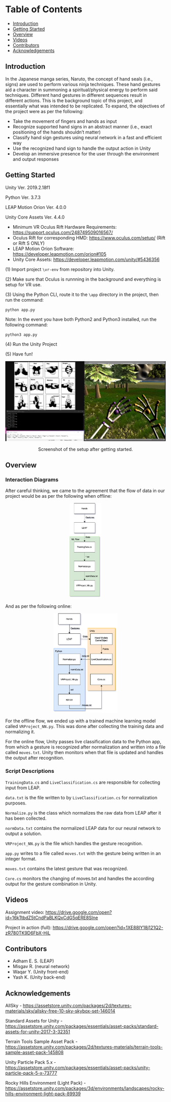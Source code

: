 
# Table of Contents
- [Introduction](#introduction)
- [Getting Started](#getting-started)
- [Overview](#overview)
- [Videos](#videos)
- [Contributors](#contributors)
- [Acknowledgements](#acknowledgements)

## Introduction

In the Japanese manga series, Naruto, the concept of hand seals (i.e., signs) are used to perform various ninja techniques. These hand gestures aid a character in summoning a spiritual/physical energy to perform said techniques. Different hand gestures in different sequences result in different actions. This is the background topic of this project, and essentially what was intended to be replicated. To expand, the objectives of the project were as per the following:

- Take the movement of fingers and hands as input
- Recognize supported hand signs in an abstract manner (i.e., exact positioning of the hands shouldn’t matter)
- Classify hand sign gestures using neural network in a fast and efficient way
- Use the recognized hand sign to handle the output action in Unity
- Develop an immersive presence for the user through the environment and output responses

## Getting Started

Unity Ver. 2019.2.18f1

Python Ver. 3.7.3

LEAP Motion Orion Ver. 4.0.0

Unity Core Assets Ver. 4.4.0

- Minimum VR Oculus Rift Hardware Requirements: https://support.oculus.com/248749509016567/
- Oculus Rift for corresponding HMD: https://www.oculus.com/setup/ (Rift or Rift S ONLY)
- LEAP Motion Orion Software: https://developer.leapmotion.com/orion#105
- Unity Core Assets: https://developer.leapmotion.com/unity/#5436356

(1) Import project `\vr-env` from repository into Unity.

(2) Make sure that Oculus is runnning in the background and everything is setup for VR use.

(3) Using the Python CLI, route it to the `\app` directory in the project, then run the command:

```
python app.py
```

Note: In the event you have both Python2 and Python3 installed, run the following command:

```
python3 app.py
```

(4) Run the Unity Project

(5) Have fun!

<p align="center">
	<img src="./md-assets/setup.png" width="600"></img>
  <p align="center">Screenshot of the setup after getting started.</p>
</p>

## Overview

### Interaction Diagrams

After careful thinking, we came to the agreement that the flow of data in our project would be as per the following when offline:

<p align="center">
	<img src="./md-assets/offline.png" width="100"></img>
</p>

And as per the following online:

<p align="center">
	<img src="./md-assets/online.png" width="200"></img>
</p>

For the offline flow, we ended up with a trained machine learning model called `VRProject_NN.py`. This was done after collecting the training data and normalizing it.

For the online flow, Unity passes live classification data to the Python app, from which a gesture is recognized after normalization and written into a file called `moves.txt`. Unity then monitors when that file is updated and handles the output after recognition.

### Script Descriptions

`TrainingData.cs` and `LiveClassification.cs` are responsible for collecting input from LEAP.

`data.txt` is the file written to by `LiveClassification.cs` for normalization purposes.

`Normalize.py` is the class which normalizes the raw data from LEAP after it has been collected.

`normData.txt` contains the normalized LEAP data for our neural network to output a solution.

`VRProject_NN.py` is the file which handles the gesture recognition.

`app.py` writes to a file called `moves.txt` with the gesture being written in an integer format.

`moves.txt` contains the latest gesture that was recognized.

`Core.cs` monitors the changing of moves.txt and handles the according output for the gesture combination in Unity.

## Videos

Assignment video: https://drive.google.com/open?id=16kTtbdZ5tCndPaBLKQxCdG5qERE8Slne

Project in action (full): https://drive.google.com/open?id=1XE88IY18j121Q2-zR780TK9D6FbX-HiL

## Contributors
- Adham E. S. (LEAP)
- Misgav R. (neural network)
- Waqar Y. (Unity front-end)
- Yash K. (Unity back-end)

## Acknowledgements

AllSky - https://assetstore.unity.com/packages/2d/textures-materials/sky/allsky-free-10-sky-skybox-set-146014

Standard Assets for Unity - https://assetstore.unity.com/packages/essentials/asset-packs/standard-assets-for-unity-2017-3-32351

Terrain Tools Sample Asset Pack - https://assetstore.unity.com/packages/2d/textures-materials/terrain-tools-sample-asset-pack-145808

Unity Particle Pack 5.x - https://assetstore.unity.com/packages/essentials/asset-packs/unity-particle-pack-5-x-73777

Rocky Hills Environment (Light Pack) - https://assetstore.unity.com/packages/3d/environments/landscapes/rocky-hills-environment-light-pack-89939
